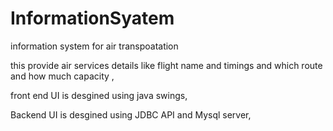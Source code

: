 # InformationSyatem
information system for air transpoatation

this provide air services details like flight name and timings and which route and how much capacity ,

front end UI is desgined  using java swings,

Backend UI  is desgined using JDBC API and Mysql server,
